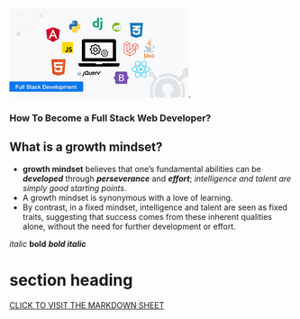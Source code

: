 ![full stack image](techedimage.png).

### How To Become a **Full Stack** Web Developer?

## What is a growth mindset?
-  **growth mindset** believes that one’s fundamental abilities can be ***developed*** through ***perseverance*** and ***effort***; *intelligence and talent are simply good starting points*. 
- A growth mindset is synonymous with a love of learning.
- By contrast, in a fixed mindset, intelligence and talent are seen as fixed traits, suggesting that success comes from these inherent qualities alone, without the need for further development or effort.

*italic*
**bold**
***bold italic***

# section heading

[CLICK TO VISIT THE MARKDOWN SHEET]([https://nestacms.com/docs/creating-content/markdown-cheat-sheet](https://www.freecodecamp.org/news/markdown-cheatsheet/)https://www.freecodecamp.org/news/markdown-cheatsheet/)
